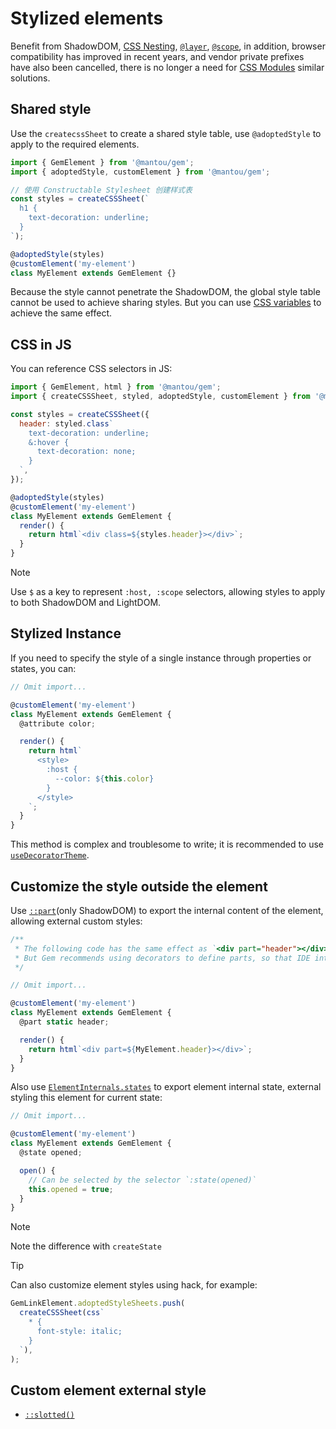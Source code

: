 # Stylized elements

Benefit from ShadowDOM, [CSS Nesting](https://drafts.csswg.org/css-nesting-1/), [`@layer`](https://developer.mozilla.org/en-US/docs/Web/CSS/@layer), [`@scope`](https://developer.mozilla.org/en-US/docs/Web/CSS/@scope), in addition, browser compatibility has improved in recent years, and vendor private prefixes have also been cancelled, there is no longer a need for [CSS Modules](https://css-tricks.com/css-modules-part-3-react/) similar solutions.

## Shared style

Use the `createcssSheet` to create a shared style table, use `@adoptedStyle` to apply to the required elements.

```js 11
import { GemElement } from '@mantou/gem';
import { adoptedStyle, customElement } from '@mantou/gem';

// 使用 Constructable Stylesheet 创建样式表
const styles = createCSSSheet(`
  h1 {
    text-decoration: underline;
  }
`);

@adoptedStyle(styles)
@customElement('my-element')
class MyElement extends GemElement {}
```

Because the style cannot penetrate the ShadowDOM, the global style table cannot be used to achieve sharing styles.
But you can use [CSS variables](https://developer.mozilla.org/en-US/docs/Web/CSS/--*) to achieve the same effect.

## CSS in JS

You can reference CSS selectors in JS:

```js 17
import { GemElement, html } from '@mantou/gem';
import { createCSSSheet, styled, adoptedStyle, customElement } from '@mantou/gem';

const styles = createCSSSheet({
  header: styled.class`
    text-decoration: underline;
    &:hover {
      text-decoration: none;
    }
  `,
});

@adoptedStyle(styles)
@customElement('my-element')
class MyElement extends GemElement {
  render() {
    return html`<div class=${styles.header}></div>`;
  }
}
```

> [!NOTE]
> Use `$` as a key to represent `:host, :scope` selectors, allowing styles to apply to both ShadowDOM and LightDOM.

## Stylized Instance

If you need to specify the style of a single instance through properties or states, you can:

```js
// Omit import...

@customElement('my-element')
class MyElement extends GemElement {
  @attribute color;

  render() {
    return html`
      <style>
        :host {
          --color: ${this.color}
        }
      </style>
    `;
  }
}
```

This method is complex and troublesome to write; it is recommended to use [`useDecoratorTheme`](../002-advance/003-theme.md#element-level-theme).

## Customize the style outside the element

Use [`::part`](https://drafts.csswg.org/css-shadow-parts-1/#part)(only ShadowDOM) to export the internal content of the element, allowing external custom styles:

```js 13
/**
 * The following code has the same effect as `<div part="header"></div>`,
 * But Gem recommends using decorators to define parts, so that IDE integration can be done well in the future
 */

// Omit import...

@customElement('my-element')
class MyElement extends GemElement {
  @part static header;

  render() {
    return html`<div part=${MyElement.header}></div>`;
  }
}
```

Also use [`ElementInternals.states`](https://developer.mozilla.org/en-US/docs/Web/API/ElementInternals/states) to export element internal state, external styling this element for current state:

```js
// Omit import...

@customElement('my-element')
class MyElement extends GemElement {
  @state opened;

  open() {
    // Can be selected by the selector `:state(opened)`
    this.opened = true;
  }
}
```

> [!NOTE]
> Note the difference with `createState`

> [!TIP]
> Can also customize element styles using hack, for example:
>
> ```js
> GemLinkElement.adoptedStyleSheets.push(
>   createCSSSheet(css`
>     * {
>       font-style: italic;
>     }
>   `),
> );
> ```

## Custom element external style

- [`::slotted()`](https://developer.mozilla.org/en-US/docs/Web/CSS/::slotted)

